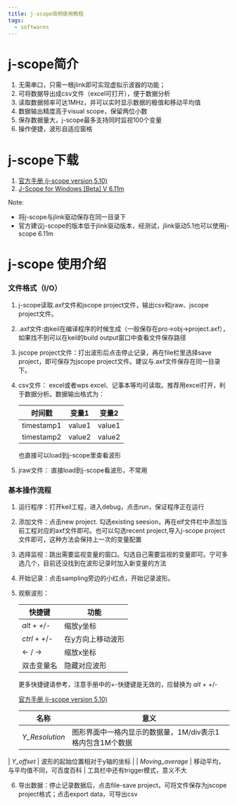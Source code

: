 ```yaml
---
title: j-scope简明使用教程
tags:
  - softwares
---
```


# j-scope简介
1. 无需串口，只需一根jlink即可实现虚拟示波器的功能；
2. 可将数据导出成csv文件（excel可打开），便于数据分析
3. 读取数据频率可达1MHz，并可以实时显示数据的极值和移动平均值
4. 数据输出精度高于visual scope，保留两位小数
5. 保存数据量大，j-scope最多支持同时监视100个变量
6. 操作便捷，波形自适应窗格

# j-scope下载
1. [官方手册 (j-scope version 5.10)](https://www.segger.com/downloads/jlink/)
2. [J-Scope for Windows [Beta] V 6.11m ](https://www.segger.com/downloads/jlink/#JScope)

Note: 
* 将j-scope与jlink驱动保存在同一目录下
* 官方建议j-scope的版本低于jlink驱动版本，经测试，jlink驱动5.1也可以使用j-scope 6.11m

# j-scope 使用介绍
### 文件格式（I/O）
1. j-scope读取.axf文件和jscope project文件，输出csv和jraw、jscope project文件。

2. .axf文件:由keil在编译程序的时候生成（一般保存在pro->obj->project.axf），如果找不到可以在keil的build output窗口中查看文件保存路径
3. jscope project文件：打出波形后点击停止记录，再在file栏里选择save project，即可保存为jscope project文件。建议与.axf文件保存在同一目录下。
4. csv文件： excel或者wps excel、记事本等均可读取。推荐用excel打开，利于数据分析。数据输出格式为：

      |  时间戳 | 变量1 | 变量2 |
      |  ----  | ----  | --- |
      | timestamp1 | value1 | value1|
      | timestamp2  | value2 | value2 |
      也直接可以load到j-scope里查看波形
5. jraw文件： 直接load到j-scope看波形，不常用

### 基本操作流程
1. 运行程序：打开keil工程，进入debug，点击run，保证程序正在运行

2. 添加文件：点击new project. 勾选existing seesion，再在elf文件栏中添加当前工程对应的axf文件即可。也可以勾选recent project,导入j-scope project文件即可，这种方法会保持上一次的变量配置

3. 选择监视：跳出需要监视变量的窗口。勾选自己需要监视的变量即可。宁可多选几个，目前还没找到在波形记录时加入新变量的方法

4. 开始记录：点击sampling旁边的小红点，开始记录波形。

5. 观察波形：
   
      | 快捷键 | 功能 |
      | --- | ---|
      |  _alt_ + _+_/_-_| 缩放y坐标 |
      | _ctrl_ + _+_/_-_ | 在y方向上移动波形 |
      | <- / ->  | 缩放x坐标 |
      | 双击变量名 | 隐藏对应波形 |
      更多快捷键请参考，注意手册中的+-快捷键是无效的，应替换为 _alt_ + _+_/_-_ 
      
      [官方手册 (j-scope version 5.10)](https://www.segger.com/downloads/jlink/)
      
      | 名称 | 意义 |
      | --- | ---|
      |  _Y_Resolution_ | 图形界面中一格内显示的数据量，1M/div表示1格内包含1M个数据 |
| _Y_offset_ | 波形的起始位置相对于y轴的坐标 |
   | _Moving_average_ | 移动平均，与平均值不同，可百度百科 |
   工具栏中还有trigger模式，意义不大
   
6. 导出数据：停止记录数据后，点击file-save project，可将文件保存为jscope project格式；点击export data，可导出csv
